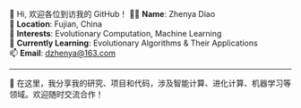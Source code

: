 👋 Hi, 欢迎各位到访我的 GitHub！
🧑‍💻 **Name**: Zhenya Diao  
📍 **Location**: Fujian, China  
👀 **Interests**: Evolutionary Computation, Machine Learning  
🌱 **Currently Learning**: Evolutionary Algorithms & Their Applications  
📫 **Email**: dzhenya@163.com

---

🔬 在这里，我分享我的研究、项目和代码，涉及智能计算、进化计算、机器学习等领域。欢迎随时交流合作！


<!---
dzhenya-pso/dzhenya-pso is a ✨ special ✨ repository because its `README.md` (this file) appears on your GitHub profile.
You can click the Preview link to take a look at your changes.
--->
